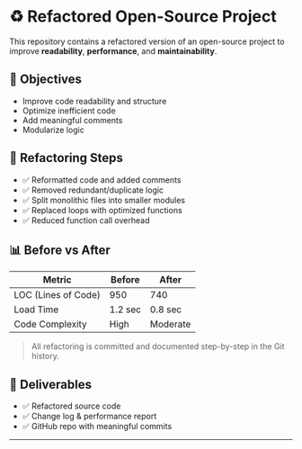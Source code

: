 
# ♻️ Refactored Open-Source Project

This repository contains a refactored version of an open-source project to improve **readability**, **performance**, and **maintainability**.



## 🎯 Objectives
- Improve code readability and structure
- Optimize inefficient code
- Add meaningful comments
- Modularize logic

## 🔧 Refactoring Steps

- ✅ Reformatted code and added comments
- ✅ Removed redundant/duplicate logic
- ✅ Split monolithic files into smaller modules
- ✅ Replaced loops with optimized functions
- ✅ Reduced function call overhead

## 📊 Before vs After

| Metric              | Before       | After        |
|---------------------|--------------|--------------|
| LOC (Lines of Code) | 950          | 740          |
| Load Time           | 1.2 sec      | 0.8 sec      |
| Code Complexity     | High         | Moderate     |

> All refactoring is committed and documented step-by-step in the Git history.

## 📁 Deliverables
- ✅ Refactored source code
- ✅ Change log & performance report
- ✅ GitHub repo with meaningful commits

---

